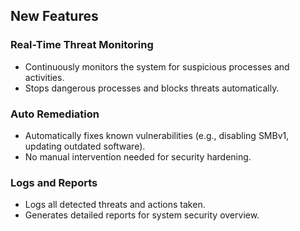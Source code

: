 ## New Features

### Real-Time Threat Monitoring
- Continuously monitors the system for suspicious processes and activities.
- Stops dangerous processes and blocks threats automatically.

### Auto Remediation
- Automatically fixes known vulnerabilities (e.g., disabling SMBv1, updating outdated software).
- No manual intervention needed for security hardening.

### Logs and Reports
- Logs all detected threats and actions taken.
- Generates detailed reports for system security overview.
